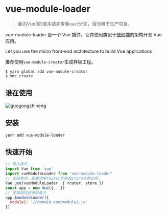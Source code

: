 # vue-module-loader

> 面向Vue3的版本请先查看`next`分支，请勿用于生产项目。

vue-module-loader 是一个 Vue 插件，让你使用类似于[微前端](https://www.thoughtworks.com/radar/techniques/micro-frontends)的架构开发 Vue 应用。

Let you use the micro front-end architecture to build Vue applications

推荐使用`vue-module-creator`生成样板工程。

```
$ yarn global add vue-module-creator
$ vmc create
```
## 谁在使用

![guogongzhineng](https://user-images.githubusercontent.com/13450661/122190121-1ec3ea80-cec4-11eb-87bf-1f657c70ae8a.png)


## 安装

```
yarn add vue-module-loader
```

## 快速开始

```javascript
// 导入插件
import Vue from 'vue'
import vueModuleLoader from 'vue-module-loader'
// 安装使用，配置项中router实例和store实例必传。
Vue.use(vueModuleLoader, { router, store })
const app = new Vue({...})
// 使用插件提供的能力
app.$moduleLoader({
  module1: '//domain.com/module1.js'
})
```
